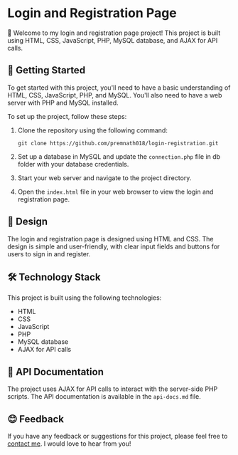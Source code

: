 # Login and Registration Page

👋 Welcome to my login and registration page project! This project is built using HTML, CSS, JavaScript, PHP, MySQL database, and AJAX for API calls.

## 🚀 Getting Started

To get started with this project, you'll need to have a basic understanding of HTML, CSS, JavaScript, PHP, and MySQL. You'll also need to have a web server with PHP and MySQL installed.

To set up the project, follow these steps:

1. Clone the repository using the following command:

   ```
   git clone https://github.com/premnath018/login-registration.git
   ```

2. Set up a database in MySQL and update the `connection.php` file in db folder with your database credentials.

3. Start your web server and navigate to the project directory.

4. Open the `index.html` file in your web browser to view the login and registration page.

## 🎨 Design

The login and registration page is designed using HTML and CSS. The design is simple and user-friendly, with clear input fields and buttons for users to sign in and register.

## 🛠️ Technology Stack

This project is built using the following technologies:

- HTML
- CSS
- JavaScript
- PHP
- MySQL database
- AJAX for API calls

## 📝 API Documentation

The project uses AJAX for API calls to interact with the server-side PHP scripts. The API documentation is available in the `api-docs.md` file.

## 😊 Feedback

If you have any feedback or suggestions for this project, please feel free to [contact me](mailto:prem185nath@gmail.com). I would love to hear from you!
